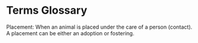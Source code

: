 
Terms Glossary
================================

Placement:  When an animal is placed under the care of a person (contact). A placement can be either an adoption or
fostering.